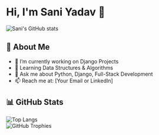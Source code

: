 # Hi, I'm Sani Yadav 👋

![Sani's GitHub stats](https://github-readme-stats.vercel.app/api?username=Sani-Yadav&show_icons=true&theme=radical)

## 🚀 About Me  
- 🔭 I’m currently working on Django Projects  
- 🌱 Learning Data Structures & Algorithms  
- 💬 Ask me about Python, Django, Full-Stack Development  
- 📫 Reach me at: [Your Email or LinkedIn]  

## 📊 GitHub Stats  
![Top Langs](https://github-readme-stats.vercel.app/api/top-langs/?username=Sani-Yadav&layout=compact)  
![GitHub Trophies](https://github-profile-trophy.vercel.app/?username=Sani-Yadav&theme=radical)  
